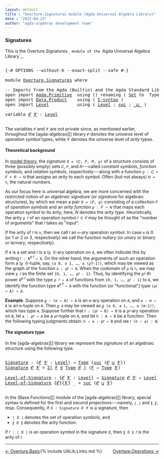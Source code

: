 ```yaml
---
layout: default
title : "Overture.Signatures module (Agda Universal Algebra Library)"
date : "2021-04-23"
author: "agda-algebras development team"
---
```



### <a id="signatures">Signatures</a>

This is the Overture.Signatures`_ module of the `Agda Universal Algebra Library`_.


<pre class="Agda">

<a id="296" class="Symbol">{-#</a> <a id="300" class="Keyword">OPTIONS</a> <a id="308" class="Pragma">--without-K</a> <a id="320" class="Pragma">--exact-split</a> <a id="334" class="Pragma">--safe</a> <a id="341" class="Symbol">#-}</a>

<a id="346" class="Keyword">module</a> <a id="353" href="Overture.Signatures.html" class="Module">Overture.Signatures</a> <a id="373" class="Keyword">where</a>

<a id="380" class="Comment">-- Imports from the Agda (Builtin) and the Agda Standard Library -----------------------</a>
<a id="469" class="Keyword">open</a> <a id="474" class="Keyword">import</a> <a id="481" href="Agda.Primitive.html" class="Module">Agda.Primitive</a>  <a id="497" class="Keyword">using</a> <a id="503" class="Symbol">()</a> <a id="506" class="Keyword">renaming</a> <a id="515" class="Symbol">(</a> <a id="517" href="Agda.Primitive.html#326" class="Primitive">Set</a> <a id="521" class="Symbol">to</a>  <a id="525" class="Primitive">Type</a> <a id="530" class="Symbol">)</a>
<a id="532" class="Keyword">open</a> <a id="537" class="Keyword">import</a> <a id="544" href="Data.Product.html" class="Module">Data.Product</a>    <a id="560" class="Keyword">using</a> <a id="566" class="Symbol">(</a> <a id="568" href="Data.Product.html#916" class="Function">Σ-syntax</a> <a id="577" class="Symbol">)</a>
<a id="579" class="Keyword">open</a> <a id="584" class="Keyword">import</a> <a id="591" href="Level.html" class="Module">Level</a>           <a id="607" class="Keyword">using</a> <a id="613" class="Symbol">(</a> <a id="615" href="Agda.Primitive.html#597" class="Postulate">Level</a> <a id="621" class="Symbol">;</a> <a id="623" href="Agda.Primitive.html#780" class="Primitive">suc</a> <a id="627" class="Symbol">;</a> <a id="629" href="Agda.Primitive.html#810" class="Primitive Operator">_⊔_</a> <a id="633" class="Symbol">)</a>

<a id="636" class="Keyword">variable</a> <a id="645" href="Overture.Signatures.html#645" class="Generalizable">𝓞</a> <a id="647" href="Overture.Signatures.html#647" class="Generalizable">𝓥</a> <a id="649" class="Symbol">:</a> <a id="651" href="Agda.Primitive.html#597" class="Postulate">Level</a>

</pre>

The variables `𝓞` and `𝓥` are not private since, as mentioned earlier, throughout
the [agda-algebras][] library `𝓞` denotes the universe level of *operation symbol*
types, while `𝓥` denotes the universe level of *arity* types.

#### <a id="theoretical-background">Theoretical background</a>

In [model theory](https://en.wikipedia.org/wiki/Model_theory), the *signature*
`𝑆 = (𝐶, 𝐹, 𝑅, ρ)` of a structure consists of three (possibly empty) sets `𝐶`, `𝐹`,
and `𝑅`---called *constant symbols*, *function symbols*, and *relation symbols*,
respectively---along with a function `ρ : 𝐶 + 𝐹 + 𝑅 → 𝑁` that assigns an
*arity* to each symbol. Often (but not always) `𝑁 = ℕ`, the natural numbers.

As our focus here is universal algebra, we are more concerned with the restricted
notion of an *algebraic signature* (or *signature* for algebraic structures), by
which we mean a pair `𝑆 = (𝐹, ρ)` consisting of a collection `𝐹` of *operation
symbols* and an *arity function* `ρ : 𝐹 → 𝑁` that maps each operation symbol to
its arity; here, 𝑁 denotes the *arity type*. Heuristically, the arity `ρ 𝑓` of an
operation symbol `𝑓 ∈ 𝐹` may be thought of as the "number of arguments" that `𝑓`
takes as "input".

If the arity of `𝑓` is `n`, then we call `𝑓` an `n`-*ary* operation symbol.  In
case `n` is 0 (or 1 or 2 or 3, respectively) we call the function *nullary* (or
*unary* or *binary* or *ternary*, respectively).

If `A` is a set and `𝑓` is a (`ρ 𝑓`)-ary operation on `A`, we often indicate this
by writing `𝑓 : A`<sup>ρ 𝑓</sup> `→ A`. On the other hand, the arguments of such
an operation form a (`ρ 𝑓`)-tuple, say, `(a 0, a 1, …, a (ρf-1))`, which may be
viewed as the graph of the function `a : ρ𝑓 → A`. When the codomain of `ρ` is `ℕ`,
we may view `ρ 𝑓` as the finite set `{0, 1, …, ρ𝑓 - 1}`. Thus, by identifying the
`ρ𝑓`-th power `A`<sup>ρ 𝑓</sup> with the type `ρ 𝑓 → A` of functions from `{0, 1,
…, ρ𝑓 - 1}` to `A`, we identify the function type `A`<sup>ρ f</sup> `→ A` with the
function (or "functional") type `(ρ𝑓 → A) → A`.

**Example**. Suppose `𝑔 : (m → A) → A` is an `m`-ary operation on `A`, and
`a : m → A` is an `m`-tuple on `A`. Then `𝑔 a` may be viewed as
`𝑔 (a 0, a 1, …, a (m-1))`, which has type `A`. Suppose further that
`𝑓 : (ρ𝑓 → B) → B` is a `ρ𝑓`-ary operation on `B`, let `a : ρ𝑓 → A` be a
`ρ𝑓`-tuple on `A`, and let `h : A → B` be a function.  Then the following
typing judgments obtain: `h ∘ a : ρ𝑓 → B` and we `𝑓 (h ∘ a) : B`.

#### <a id="the-signature-type">The signature type</a>

In the [agda-algebras][] library we represent the *signature* of an algebraic
structure using the following type.

<pre class="Agda">

<a id="Signature"></a><a id="3300" href="Overture.Signatures.html#3300" class="Function">Signature</a> <a id="3310" class="Symbol">:</a> <a id="3312" class="Symbol">(</a><a id="3313" href="Overture.Signatures.html#3313" class="Bound">𝓞</a> <a id="3315" href="Overture.Signatures.html#3315" class="Bound">𝓥</a> <a id="3317" class="Symbol">:</a> <a id="3319" href="Agda.Primitive.html#597" class="Postulate">Level</a><a id="3324" class="Symbol">)</a> <a id="3326" class="Symbol">→</a> <a id="3328" href="Overture.Signatures.html#525" class="Primitive">Type</a> <a id="3333" class="Symbol">(</a><a id="3334" href="Agda.Primitive.html#780" class="Primitive">suc</a> <a id="3338" class="Symbol">(</a><a id="3339" href="Overture.Signatures.html#3313" class="Bound">𝓞</a> <a id="3341" href="Agda.Primitive.html#810" class="Primitive Operator">⊔</a> <a id="3343" href="Overture.Signatures.html#3315" class="Bound">𝓥</a><a id="3344" class="Symbol">))</a>
<a id="3347" href="Overture.Signatures.html#3300" class="Function">Signature</a> <a id="3357" href="Overture.Signatures.html#3357" class="Bound">𝓞</a> <a id="3359" href="Overture.Signatures.html#3359" class="Bound">𝓥</a> <a id="3361" class="Symbol">=</a> <a id="3363" href="Data.Product.html#916" class="Function">Σ[</a> <a id="3366" href="Overture.Signatures.html#3366" class="Bound">F</a> <a id="3368" href="Data.Product.html#916" class="Function">∈</a> <a id="3370" href="Overture.Signatures.html#525" class="Primitive">Type</a> <a id="3375" href="Overture.Signatures.html#3357" class="Bound">𝓞</a> <a id="3377" href="Data.Product.html#916" class="Function">]</a> <a id="3379" class="Symbol">(</a><a id="3380" href="Overture.Signatures.html#3366" class="Bound">F</a> <a id="3382" class="Symbol">→</a> <a id="3384" href="Overture.Signatures.html#525" class="Primitive">Type</a> <a id="3389" href="Overture.Signatures.html#3359" class="Bound">𝓥</a><a id="3390" class="Symbol">)</a>

<a id="Level-of-Signature"></a><a id="3393" href="Overture.Signatures.html#3393" class="Function">Level-of-Signature</a> <a id="3412" class="Symbol">:</a> <a id="3414" class="Symbol">{</a><a id="3415" href="Overture.Signatures.html#3415" class="Bound">𝓞</a> <a id="3417" href="Overture.Signatures.html#3417" class="Bound">𝓥</a> <a id="3419" class="Symbol">:</a> <a id="3421" href="Agda.Primitive.html#597" class="Postulate">Level</a><a id="3426" class="Symbol">}</a> <a id="3428" class="Symbol">→</a> <a id="3430" href="Overture.Signatures.html#3300" class="Function">Signature</a> <a id="3440" href="Overture.Signatures.html#3415" class="Bound">𝓞</a> <a id="3442" href="Overture.Signatures.html#3417" class="Bound">𝓥</a> <a id="3444" class="Symbol">→</a> <a id="3446" href="Agda.Primitive.html#597" class="Postulate">Level</a>
<a id="3452" href="Overture.Signatures.html#3393" class="Function">Level-of-Signature</a> <a id="3471" class="Symbol">{</a><a id="3472" href="Overture.Signatures.html#3472" class="Bound">𝓞</a><a id="3473" class="Symbol">}{</a><a id="3475" href="Overture.Signatures.html#3475" class="Bound">𝓥</a><a id="3476" class="Symbol">}</a> <a id="3478" class="Symbol">_</a> <a id="3480" class="Symbol">=</a> <a id="3482" href="Agda.Primitive.html#780" class="Primitive">suc</a> <a id="3486" class="Symbol">(</a><a id="3487" href="Overture.Signatures.html#3472" class="Bound">𝓞</a> <a id="3489" href="Agda.Primitive.html#810" class="Primitive Operator">⊔</a> <a id="3491" href="Overture.Signatures.html#3475" class="Bound">𝓥</a><a id="3492" class="Symbol">)</a>

</pre>

In the [Base.Functions][] module of the [agda-algebras][] library, special syntax
is defined for the first and second projections---namely, `∣_∣` and `∥_∥`, resp.
Consequently, if `𝑆 : Signature 𝓞 𝓥` is a signature, then

* `∣ 𝑆 ∣` denotes the set of operation symbols, and
* `∥ 𝑆 ∥` denotes the arity function.

If `𝑓 : ∣ 𝑆 ∣` is an operation symbol in the signature `𝑆`, then `∥ 𝑆 ∥ 𝑓` is the
arity of `𝑓`.

----------------------

<span style="float:left;">[← Overture.Basic](Overture.Basic.html)</span>
<span style="float:right;">[Overture.Operations →](Overture.Operations.html)</span>


{% include UALib.Links.md %}
